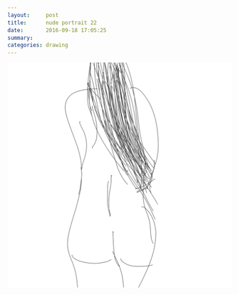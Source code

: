```yaml
---
layout:     post
title:      nude portrait 22
date:       2016-09-18 17:05:25
summary:    
categories: drawing
---
```

![nude portrait 22](/images/diary/nude-portrait-22.png "a study of female body")
